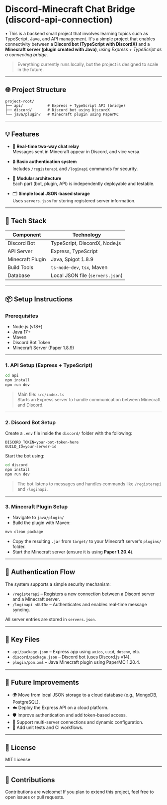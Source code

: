 # Discord-Minecraft Chat Bridge (discord-api-connection)

• This is a backend small project that involves learning topics such as TypeScript, Java, and API management. It's a simple project that enables connectivity between a **Discord bot (TypeScript with DiscordX)** and a **Minecraft server (plugin created with Java)**, _using Express + TypeScript as a connecting bridge_.

> Everything currently runs locally, but the project is designed to scale in the future.

---

## 🌐 Project Structure

```
project-root/
├── api/           # Express + TypeScript API (bridge)
├── discord/       # Discord bot using DiscordX
└── java/plugin/   # Minecraft plugin using PaperMC
```

---

## 💡 Features

- 🔁 **Real-time two-way chat relay**  
  Messages sent in Minecraft appear in Discord, and vice versa.

- 🔒 **Basic authentication system**  
  Includes `/registerapi` and `/loginapi` commands for security.

- 🧩 **Modular architecture**  
  Each part (bot, plugin, API) is independently deployable and testable.

- 🗂️ **Simple local JSON-based storage**  
  Uses `servers.json` for storing registered server information.

---

## 🚀 Tech Stack

| Component        | Technology                  |
|------------------|-----------------------------|
| Discord Bot      | TypeScript, DiscordX, Node.js |
| API Server       | Express, TypeScript         |
| Minecraft Plugin | Java, Spigot 1.8.9               |
| Build Tools      | `ts-node-dev`, `tsx`, Maven |
| Database         | Local JSON file (`servers.json`) |

---

## 📦 Setup Instructions

### Prerequisites

- Node.js (v18+)
- Java 17+
- Maven
- Discord Bot Token
- Minecraft Server (Paper 1.8.9)

---

### 1. API Setup (Express + TypeScript)

```bash
cd api
npm install
npm run dev
```

> Main file: `src/index.ts`  
> Starts an Express server to handle communication between Minecraft and Discord.

---

### 2. Discord Bot Setup

Create a `.env` file inside the `discord/` folder with the following:

```env
DISCORD_TOKEN=your-bot-token-here
GUILD_ID=your-server-id
```

Start the bot using:

```bash
cd discord
npm install
npm run dev
```

> The bot listens to messages and handles commands like `/registerapi` and `/loginapi`.

---

### 3. Minecraft Plugin Setup

- Navigate to `java/plugin/`
- Build the plugin with Maven:

```bash
mvn clean package
```

- Copy the resulting `.jar` from `target/` to your Minecraft server's `plugins/` folder.
- Start the Minecraft server (ensure it is using **Paper 1.20.4**).

---

## 🔐 Authentication Flow

The system supports a simple security mechanism:

- `/registerapi` – Registers a new connection between a Discord server and a Minecraft server.
- `/loginapi <UUID>` – Authenticates and enables real-time message syncing.

All server entries are stored in `servers.json`.

---

## 📁 Key Files

- `api/package.json` – Express app using `axios`, `uuid`, `dotenv`, etc.
- `discord/package.json` – Discord bot (uses Discord.js v14).
- `plugin/pom.xml` – Java Minecraft plugin using PaperMC 1.20.4.

---

## 🔮 Future Improvements

- 🌍 Move from local JSON storage to a cloud database (e.g., MongoDB, PostgreSQL).
- ☁️ Deploy the Express API on a cloud platform.
- 🛡️ Improve authentication and add token-based access.
- 📌 Support multi-server connections and dynamic configuration.
- 🧪 Add unit tests and CI workflows.

---

## 📜 License

MIT License

---

## 🤝 Contributions

Contributions are welcome! If you plan to extend this project, feel free to open issues or pull requests.
